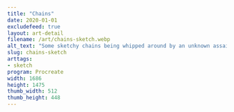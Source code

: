 ```yaml
---
title: "Chains"
date: 2020-01-01
excludefeed: true
layout: art-detail
filename: /art/chains-sketch.webp
alt_text: "Some sketchy chains being whipped around by an unknown assailant."
slug: chains-sketch
arttags:
- sketch
program: Procreate
width: 1686
height: 1475
thumb_width: 512
thumb_height: 448
---
```

